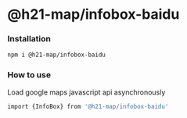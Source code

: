 # @h21-map/infobox-baidu

### Installation
```bash
npm i @h21-map/infobox-baidu
```
### How to use
Load google maps javascript api asynchronously
```bash
import {InfoBox} from '@h21-map/infobox-baidu'
```
